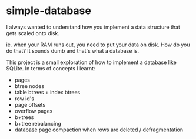 simple-database
===============

I always wanted to understand how you implement a data structure that gets scaled onto disk.

ie. when your RAM runs out, you need to put your data on disk. How do you do that? It sounds dumb and that's what a database is.

This project is a small exploration of how to implement a database like SQLite. In terms of concepts I learnt:

 - pages
 - btree nodes
 - table btrees + index btrees
 - row id's
 - page offsets
 - overflow pages
 - b+trees
 - b+tree rebalancing
 - database page compaction when rows are deleted / defragmentation